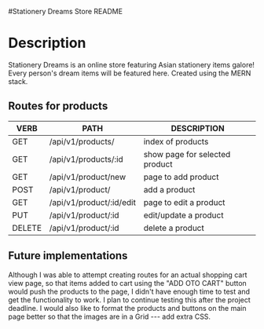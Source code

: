 #Stationery Dreams Store README

# Description
Stationery Dreams is an online store featuring Asian stationery items galore! Every person's dream items will be featured here. Created using the MERN stack.


## Routes for products
   VERB 		 | 		  PATH 		 |  	 DESCRIPTION
------------ | ------------- | -------------------
GET | /api/v1/products/ | index of products |
GET | /api/v1/products/:id | show page for selected product |
GET | /api/v1/product/new | page to add product |
POST | /api/v1/product/ | add a product |
GET | /api/v1/product/:id/edit | page to edit a product |
PUT | /api/v1/product/:id | edit/update a product |
DELETE | /api/v1/product/:id | delete a product |

## Future implementations
Although I was able to attempt creating routes for an actual shopping cart view page, so that items added to cart using the "ADD OTO CART" button would push the products to the page, I didn't have enough time to test and get the functionality to work. I plan to continue testing this after the project deadline. I would also like to format the products and buttons on the main page better so that the images are in a Grid --- add extra CSS.
